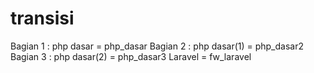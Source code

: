 # transisi

Bagian 1 : php dasar = php_dasar
Bagian 2 : php dasar(1) = php_dasar2
Bagian 3 : php dasar(2) = php_dasar3
Laravel = fw_laravel
